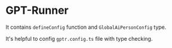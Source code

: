 # GPT-Runner

It contains `defineConfig` function and `GlobalAiPersonConfig` type.

It's helpful to config `gptr.config.ts` file with type checking.
